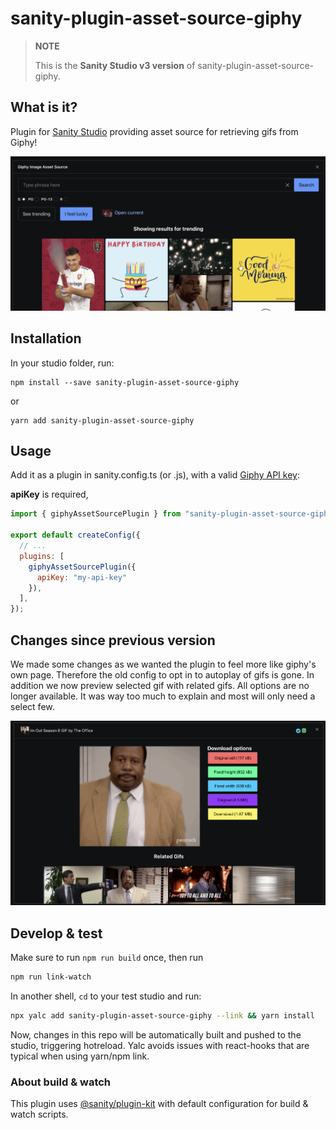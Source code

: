 # sanity-plugin-asset-source-giphy

> **NOTE**
>
> This is the **Sanity Studio v3 version** of sanity-plugin-asset-source-giphy.

## What is it?

Plugin for [Sanity Studio](https://www.sanity.io) providing asset source for retrieving gifs from Giphy!

![Giphy Asset Source Modal](assets/trending.png)

## Installation

In your studio folder, run:

```
npm install --save sanity-plugin-asset-source-giphy
```

or

```
yarn add sanity-plugin-asset-source-giphy
```

## Usage

Add it as a plugin in sanity.config.ts (or .js), with a valid [Giphy API key](https://developers.giphy.com/dashboard/?create=true):

**apiKey** is required, 

```js
import { giphyAssetSourcePlugin } from "sanity-plugin-asset-source-giphy";

export default createConfig({
  // ...
  plugins: [
    giphyAssetSourcePlugin({
      apiKey: "my-api-key"
    }),
  ],
});
```

## Changes since previous version
We made some changes as we wanted the plugin to feel more like 
giphy's own page. Therefore the old config to opt in to autoplay
of gifs is gone. In addition we now preview selected gif with related
gifs. All options are no longer available. It was way too much to explain
and most will only need a select few.

![Giphy Asset Source Modal](assets/selected_related.png)

## Develop & test

Make sure to run `npm run build` once, then run

```bash
npm run link-watch
```

In another shell, `cd` to your test studio and run:

```bash
npx yalc add sanity-plugin-asset-source-giphy --link && yarn install
```

Now, changes in this repo will be automatically built and pushed to the studio,
triggering hotreload. Yalc avoids issues with react-hooks that are typical when using yarn/npm link.

### About build & watch

This plugin uses [@sanity/plugin-kit](https://github.com/sanity-io/plugin-kit)
with default configuration for build & watch scripts.

